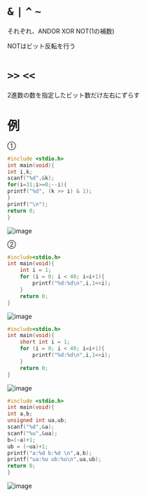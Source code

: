 # ```&``` ```|``` ```^``` ```~```

それぞれ、ANDOR XOR NOT(1の補数)


NOTはビット反転を行う

# ```>>``` ```<<```


2進数の数を指定したビット数だけ左右にずらす


# 例


➀

```c
#include <stdio.h>
int main(void){
int i,k;
scanf("%d",&k);
for(i=31;i>=0;--i){
printf("%d", (k >> i) & 1);
}
printf("\n");
return 0;
}
```
![image](https://user-images.githubusercontent.com/82156802/136688969-269560af-a439-493a-add1-5914cd8fb6c9.png)

➁

```c
#include<stdio.h>
int main(void){
	int i = 1;
	for (i = 0; i < 40; i=i+1){
		printf("%d:%d\n",i,1<<i);
	}
	return 0;
}
```
![image](https://user-images.githubusercontent.com/82156802/136690746-12c1068a-57fc-4d6d-b30b-d7b42aa8fb27.png)
```c
#include<stdio.h>
int main(void){
	short int i = 1;
	for (i = 0; i < 40; i=i+1){
		printf("%d:%d\n",i,1<<i);
	}
	return 0;
}
```
![image](https://user-images.githubusercontent.com/82156802/136690450-fab801f6-9ed9-421b-9361-c5f7858d33fb.png)

```c
#include <stdio.h>
int main(void){
int a,b;
unsigned int ua,ub;
scanf("%d",&a);
scanf("%u",&ua);
b=(~a)+1;
ub = (~ua)+1;
printf("a:%d b:%d \n",a,b);
printf("ua:%u ub:%u\n",ua,ub);
return 0;
}

```


![image](https://user-images.githubusercontent.com/82156802/136691583-95bbd85a-d1ca-41d7-9a52-232183dd482d.png)



